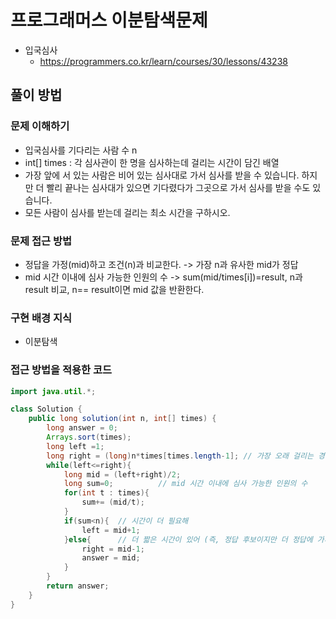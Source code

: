 # 프로그래머스 이분탐색문제
- 입국심사
    - https://programmers.co.kr/learn/courses/30/lessons/43238

## 풀이 방법
### 문제 이해하기
- 입국심사를 기다리는 사람 수 n
- int[] times : 각 심사관이 한 명을 심사하는데 걸리는 시간이 담긴 배열 
- 가장 앞에 서 있는 사람은 비어 있는 심사대로 가서 심사를 받을 수 있습니다. 하지만 더 빨리 끝나는 심사대가 있으면 기다렸다가 그곳으로 가서 심사를 받을 수도 있습니다.
- 모든 사람이 심사를 받는데 걸리는 최소 시간을 구하시오.


### 문제 접근 방법
- 정답을 가정(mid)하고 조건(n)과 비교한다. -> 가장 n과 유사한 mid가 정답
- mid 시간 이내에 심사 가능한 인원의 수 -> sum(mid/times[i])=result, n과 result 비교, n== result이면 mid 값을 반환한다.
### 구현 배경 지식
- 이분탐색
### 접근 방법을 적용한 코드
```java
import java.util.*;

class Solution {
    public long solution(int n, int[] times) {
        long answer = 0;
        Arrays.sort(times);
        long left =1;
        long right = (long)n*times[times.length-1]; // 가장 오래 걸리는 경우
        while(left<=right){
            long mid = (left+right)/2;
            long sum=0;          // mid 시간 이내에 심사 가능한 인원의 수 
            for(int t : times){
                sum+= (mid/t);
            }
            if(sum<n){  // 시간이 더 필요해
                left = mid+1;
            }else{      // 더 짧은 시간이 있어 (즉, 정답 후보이지만 더 정답에 가까운 것이 있을 수 있다. 근사치를 구하는 것)
                right = mid-1;
                answer = mid;
            }
        }
        return answer;
    }
}

```

